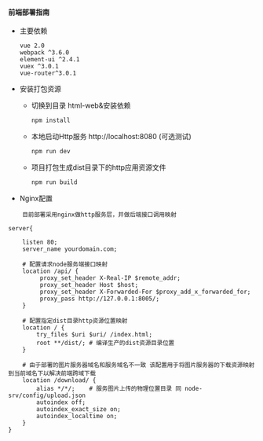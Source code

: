 #### 前端部署指南
- 主要依赖
  ```
  vue 2.0
  webpack ^3.6.0
  element-ui ^2.4.1
  vuex ^3.0.1
  vue-router^3.0.1
  ```
  
- 安装打包资源

    - 切换到目录 html-web&安装依赖
      ```bash
      npm install
      ```
    
    - 本地启动Http服务 http://localhost:8080 (可选测试)
      ```bash
      npm run dev
      ```
    
    - 项目打包生成dist目录下的http应用资源文件
      ```bash
      npm run build
      ```
      
- Nginx配置
```
    目前部署采用nginx做http服务层，并做后端接口调用映射

server{

    listen 80;
    server_name yourdomain.com;

    # 配置请求node服务端接口映射
    location /api/ {
         proxy_set_header X-Real-IP $remote_addr;
         proxy_set_header Host $host;
         proxy_set_header X-Forwarded-For $proxy_add_x_forwarded_for;
         proxy_pass http://127.0.0.1:8005/;
    }

    # 配置指定dist目录http资源位置映射
    location / {
        try_files $uri $uri/ /index.html;
        root **/dist/; # 编译生产的dist资源目录位置
    }
    
    # 由于部署的图片服务器域名和服务域名不一致 该配置用于将图片服务器的下载资源映射到当前域名下以解决前端跨域下载
    location /download/ {
        alias */*/;    # 服务图片上传的物理位置目录 同 node-srv/config/upload.json
        autoindex off;
        autoindex_exact_size on;
        autoindex_localtime on;
    }
}
```